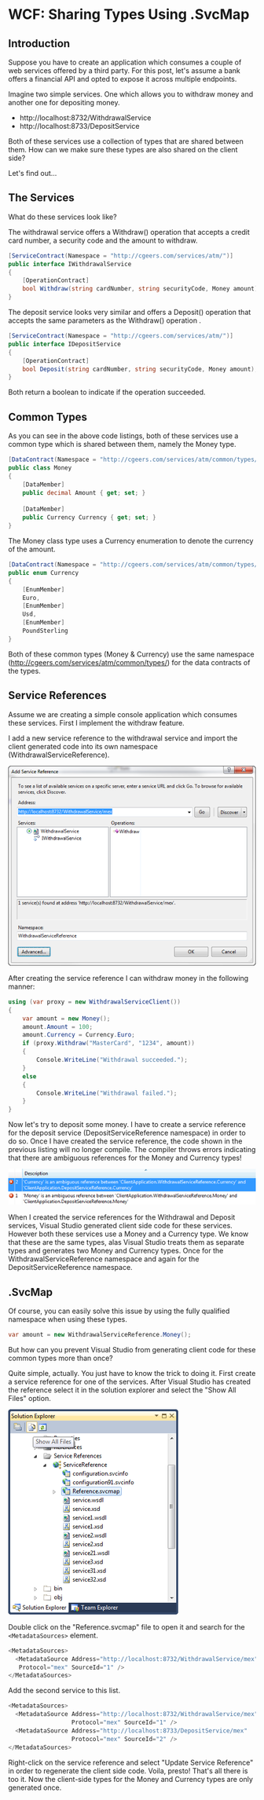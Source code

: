 # WCF: Sharing Types Using .SvcMap

## Introduction

Suppose you have to create an application which consumes a couple of web services offered by a third party. For this post, let's assume a bank offers a financial API and opted to expose it across multiple endpoints.

Imagine two simple services. One which allows you to withdraw money and another one for depositing money.

- http://localhost:8732/WithdrawalService
- http://localhost:8733/DepositService

Both of these services use a collection of types that are shared between them. How can we make sure these types are also shared on the client side?

Let's find out...

## The Services

What do these services look like?

The withdrawal service offers a Withdraw() operation that accepts a credit card number, a security code and the amount to withdraw.

```csharp
[ServiceContract(Namespace = "http://cgeers.com/services/atm/")]
public interface IWithdrawalService
{
    [OperationContract]
    bool Withdraw(string cardNumber, string securityCode, Money amount);
}
```

The deposit service looks very similar and offers a Deposit() operation that accepts the same parameters as the Withdraw() operation .

```csharp
[ServiceContract(Namespace = "http://cgeers.com/services/atm/")]
public interface IDepositService
{
    [OperationContract]
    bool Deposit(string cardNumber, string securityCode, Money amount);
}
```

Both return a boolean to indicate if the operation succeeded.

## Common Types

As you can see in the above code listings, both of these services use a common type which is shared between them, namely the Money type.

```csharp
[DataContract(Namespace = "http://cgeers.com/services/atm/common/types/")]
public class Money
{
    [DataMember]
    public decimal Amount { get; set; }

    [DataMember]
    public Currency Currency { get; set; }
}
```

The Money class type uses a Currency enumeration to denote the currency of the amount.

```csharp
[DataContract(Namespace = "http://cgeers.com/services/atm/common/types/")]
public enum Currency
{
    [EnumMember]
    Euro,
    [EnumMember]
    Usd,
    [EnumMember]
    PoundSterling
}
```

Both of these common types (Money & Currency) use the same namespace (http://cgeers.com/services/atm/common/types/) for the data contracts of the types.

## Service References

Assume we are creating a simple console application which consumes these services. First I implement the withdraw feature.

I add a new service reference to the withdrawal service and import the client generated code into its own namespace (WithdrawalServiceReference).

![Add Service Reference](images/wcf1.png "Add Service Reference")

After creating the service reference I can withdraw money in the following manner:

```csharp
using (var proxy = new WithdrawalServiceClient())
{
    var amount = new Money();
    amount.Amount = 100;
    amount.Currency = Currency.Euro;
    if (proxy.Withdraw("MasterCard", "1234", amount))
    {
        Console.WriteLine("Withdrawal succeeded.");
    }
    else
    {
        Console.WriteLine("Withdrawal failed.");
    }
}
```

Now let's try to deposit some money. I have to create a service reference for the deposit service (DepositServiceReference namespace) in order to do so. Once I have created the service reference, the code shown in the previous listing will no longer compile. The compiler throws errors indicating that there are ambiguous references for the Money and Currency types!

![Ambiguous References](images/wcf2.png "Ambiguous References")

When I created the service references for the Withdrawal and Deposit services, Visual Studio generated client side code for these services. However both these services use a Money and a Currency type. We know that these are the same types, alas Visual Studio treats them as separate types and generates two Money and Currency types. Once for the WithdrawalServiceReference namespace and again for the DepositServiceReference namespace.

## .SvcMap

Of course, you can easily solve this issue by using the fully qualified namespace when using these types.

```csharp
var amount = new WithdrawalServiceReference.Money();
```

But how can you prevent Visual Studio from generating client code for these common types more than once?

Quite simple, actually. You just have to know the trick to doing it. First create a service reference for one of the services. After Visual Studio has created the reference select it in the solution explorer and select the "Show All Files" option.

![Show All Files](images/wcf3.png "Show All Files")

Double click on the "Reference.svcmap" file to open it and search for the `<MetadataSources>` element.

```csharp
<MetadataSources>
  <MetadataSource Address="http://localhost:8732/WithdrawalService/mex"
   Protocol="mex" SourceId="1" />
</MetadataSources>
```

Add the second service to this list.

```csharp
<MetadataSources>
  <MetadataSource Address="http://localhost:8732/WithdrawalService/mex"
                  Protocol="mex" SourceId="1" />
  <MetadataSource Address="http://localhost:8733/DepositService/mex"
                  Protocol="mex" SourceId="2" />
</MetadataSources>
```

Right-click on the service reference and select "Update Service Reference" in order to regenerate the client side code. Voila, presto! That's all there is too it. Now the client-side types for the Money and Currency types are only generated once.
